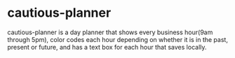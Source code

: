 # cautious-planner

cautious-planner is a day planner that shows every business hour(9am through 5pm), color codes each hour depending on whether it is in the past, present or future, and has a text box for each hour that saves locally.